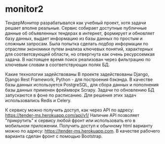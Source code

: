 # monitor2
ТендерМонитор разрабатывался как учебный проект, хотя задачи решает вполне реальные. 
Сервис собирает доступные публичные данные об объявленных тендерах в интернет, 
формирует и обновляет базу данных, выдает информацию из базы данных по простым и сложным запросам. 
Была попытка сделать подбор информации по отраслям экономики путем анализа ключевых понятий, характерных для соответсвующей области, 
но отвергнута как очень ресурсоемкая задача. 
В настоящее время  поиск реализован через фильтрацию по ключевым словам в соответствующих полях БД.

Какие технологии задействованы
В проекте задействованы Django, Django Rest Framework, Python - для построения бэкэнда. 
В качестве базы данных используется PostgreSQL, для сбора данных и пополнения базы данных применен фреймворк Scrapy. 
Задачи по обновлению БД запускаются в фоне по расписанию. Для решения этих задач использовались Redis и Celery.

К сервису можно получить доступ, как через API по адресу: <a href="https://tender-ms.herokuapp.com/api/v1/"> https://tender-ms.herokuapp.com/api/v1/</a>
Наличие API позволяет "прикрутить" к сервису любой фронт или использовать его в мобильном приложении.
Получить доступ к обычному html варианту можно по адресу: <a href="https://tender-ms.herokuapp.com"> https://tender-ms.herokuapp.com</a>.
В качестве рабочего варианта сделан фронт с помощью Bootstrap.
